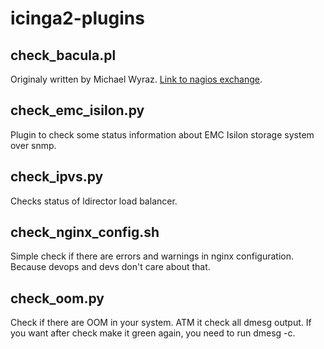 # icinga2-plugins

## check_bacula.pl

Originaly written by Michael Wyraz. [Link to nagios exchange](https://exchange.nagios.org/directory/Plugins/Backup-and-Recovery/Bacula/check_bacula_lastbackup-2Epl/details).

## check\_emc\_isilon.py

Plugin to check some status information about EMC Isilon storage system over snmp.

## check_ipvs.py

Checks status of ldirector load balancer.

## check\_nginx\_config.sh

Simple check if there are errors and warnings in nginx configuration. Because devops and devs don't care about that.

## check_oom.py

Check if there are OOM in your system. ATM it check all dmesg output. If you want after check make it green again, you need to run dmesg -c.
